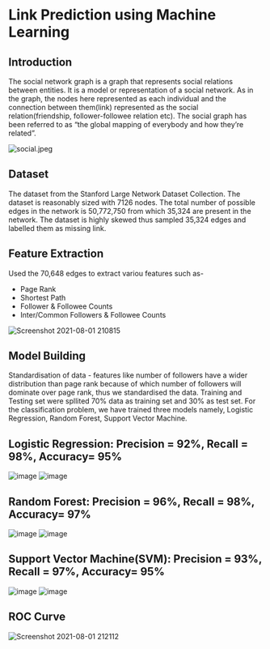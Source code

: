 # Link Prediction using Machine Learning


## Introduction
The social network graph is a graph that represents social relations between entities. It is a model or representation of a social network. As in the graph, the nodes here represented as each individual and the connection between them(link) represented as the social relation(friendship, follower-followee relation etc). The social graph has been referred to as “the global mapping of everybody and how they’re related”.

![social.jpeg](https://miro.medium.com/max/875/1*f_S71NTnTWueN4tDJt6UPA.jpeg)

## Dataset
The dataset from the Stanford Large Network Dataset Collection. The dataset is reasonably sized with 7126 nodes. The total number of possible edges in the network is 50,772,750  from which 35,324 are present in the network. The dataset is highly skewed thus sampled 35,324 edges and labelled them as missing link.

## Feature Extraction
Used the 70,648 edges to extract variou features such as- 
* Page Rank
* Shortest  Path 
* Follower  &  Followee  Counts 
* Inter/Common  Followers  &  Followee  Counts

![Screenshot 2021-08-01 210815](https://user-images.githubusercontent.com/52758299/127776836-d692f824-a937-419b-9bf9-7cc2b3599aca.jpg)

## Model Building 
Standardisation of data - features  like number of followers  have  a  wider  distribution than  page rank  because  of  which number of followers  will  dominate  over page rank, thus we standardised the data. Training  and  Testing set were spllited 70% data as training set and 30% as test set. For the classification  problem,  we have  trained  three  models  namely,  Logistic Regression, Random Forest, Support Vector Machine.

## Logistic Regression: Precision = 92%, Recall = 98%, Accuracy= 95%
![image](https://user-images.githubusercontent.com/52758299/127777112-6cbe8cf1-3fd7-4019-8c57-d74fd32731ce.png)
![image](https://user-images.githubusercontent.com/52758299/127777116-e3025bd3-6504-4ff7-9108-192e282a60db.png)


## Random Forest: Precision = 96%, Recall = 98%, Accuracy= 97%
![image](https://user-images.githubusercontent.com/52758299/127777145-cd310342-8bad-41df-88cc-e7f2f0e25e78.png)
![image](https://user-images.githubusercontent.com/52758299/127777146-70045669-521d-4145-b69a-de561f482d05.png)


## Support Vector Machine(SVM): Precision = 93%, Recall = 97%, Accuracy= 95%
![image](https://user-images.githubusercontent.com/52758299/127777171-824e5738-c5a6-48ac-8cd4-66fb881e2b7d.png)
![image](https://user-images.githubusercontent.com/52758299/127777177-49f34ddf-29c4-483b-9386-ddf4c0c1116e.png)

## ROC Curve

![Screenshot 2021-08-01 212112](https://user-images.githubusercontent.com/52758299/127777235-943a2d79-7974-4233-927e-01e61f836ec0.jpg)








